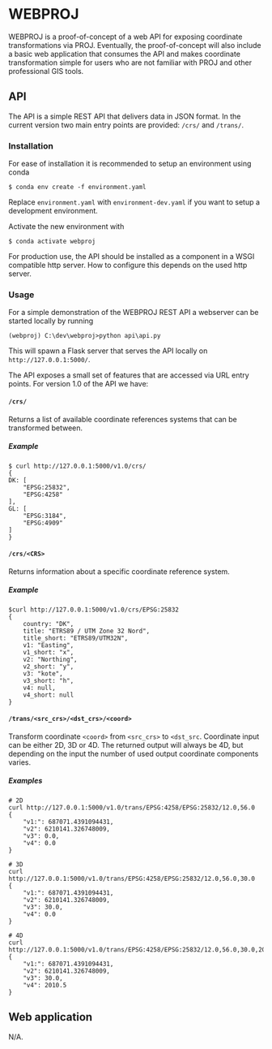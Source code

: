 # WEBPROJ

WEBPROJ is a proof-of-concept of a web API for exposing coordinate
transformations via PROJ. Eventually, the proof-of-concept will also
include a basic web application that consumes the API and makes
coordinate transformation simple for users who are not familiar with
PROJ and other professional GIS tools.

## API

The API is a simple REST API that delivers data in JSON format. In
the current version two main entry points are provided: `/crs/` and
`/trans/`.

### Installation

For ease of installation it is recommended to setup an environment
using conda

```
$ conda env create -f environment.yaml
```

Replace `environment.yaml` with `environment-dev.yaml` if you want
to setup a development environment.

Activate the new environment with

```
$ conda activate webproj
```

For production use, the API should be installed as a component in a
WSGI compatible http server. How to configure this depends on the used http server.

### Usage

For a simple demonstration of the WEBPROJ REST API a webserver can
be started locally by running

```
(webproj) C:\dev\webproj>python api\api.py
```

This will spawn a Flask server that serves the API locally on
`http://127.0.0.1:5000/`.

The API exposes a small set of features that are accessed via URL
entry points. For version 1.0 of the API we have:

#### `/crs/`

Returns a list of available coordinate references systems that can
be transformed between.

##### Example

```
$ curl http://127.0.0.1:5000/v1.0/crs/
{
DK: [
    "EPSG:25832",
    "EPSG:4258"
],
GL: [
    "EPSG:3184",
    "EPSG:4909"
]
}
```

#### `/crs/<CRS>`

Returns information about a specific coordinate reference system.

##### Example

```
$curl http://127.0.0.1:5000/v1.0/crs/EPSG:25832
{
    country: "DK",
    title: "ETRS89 / UTM Zone 32 Nord",
    title_short: "ETRS89/UTM32N",
    v1: "Easting",
    v1_short: "x",
    v2: "Northing",
    v2_short: "y",
    v3: "kote",
    v3_short: "h",
    v4: null,
    v4_short: null
}
```

#### `/trans/<src_crs>/<dst_crs>/<coord>`

Transform coordinate `<coord>` from `<src_crs>` to `<dst_src`. Coordinate
input can be either 2D, 3D or 4D. The returned output will always be 4D, but
depending on the input the number of used output coordinate components varies.

##### Examples

```
# 2D
curl http://127.0.0.1:5000/v1.0/trans/EPSG:4258/EPSG:25832/12.0,56.0
{
    "v1:": 687071.4391094431,
    "v2": 6210141.326748009,
    "v3": 0.0,
    "v4": 0.0
}

# 3D
curl http://127.0.0.1:5000/v1.0/trans/EPSG:4258/EPSG:25832/12.0,56.0,30.0
{
    "v1:": 687071.4391094431,
    "v2": 6210141.326748009,
    "v3": 30.0,
    "v4": 0.0
}

# 4D
curl http://127.0.0.1:5000/v1.0/trans/EPSG:4258/EPSG:25832/12.0,56.0,30.0,2010.5
{
    "v1:": 687071.4391094431,
    "v2": 6210141.326748009,
    "v3": 30.0,
    "v4": 2010.5
}
```

## Web application

N/A.


